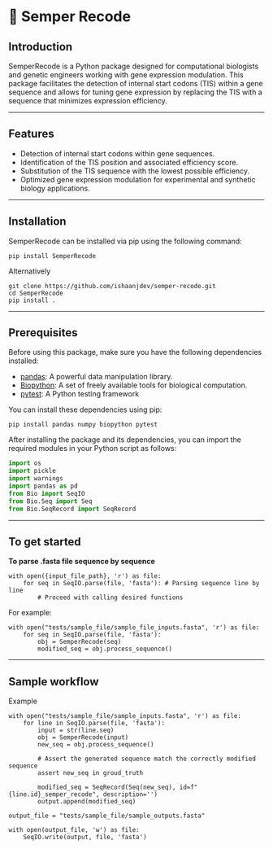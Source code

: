 # 🔬 Semper Recode

## Introduction

SemperRecode is a Python package designed for computational biologists and genetic engineers working with gene expression modulation. This package facilitates the detection of internal start codons (TIS) within a gene sequence and allows for tuning gene expression by replacing the TIS with a sequence that minimizes expression efficiency.

****

## Features

- Detection of internal start codons within gene sequences.
- Identification of the TIS position and associated efficiency score.
- Substitution of the TIS sequence with the lowest possible efficiency.
- Optimized gene expression modulation for experimental and synthetic biology applications.

****

## Installation

SemperRecode can be installed via pip using the following command:

```shell
pip install SemperRecode
```

Alternatively

```shell
git clone https://github.com/ishaanjdev/semper-recode.git
cd SemperRecode
pip install .
```

****

## Prerequisites

Before using this package, make sure you have the following dependencies installed:

- [pandas](https://pandas.pydata.org/): A powerful data manipulation library.
- [Biopython](https://biopython.org/): A set of freely available tools for biological computation.
- [pytest](https://docs.pytest.org/): A Python testing framework

You can install these dependencies using pip:

```shell
pip install pandas numpy biopython pytest
```

After installing the package and its dependencies, you can import the required modules in your Python script as follows:

```python
import os
import pickle
import warnings
import pandas as pd
from Bio import SeqIO
from Bio.Seq import Seq
from Bio.SeqRecord import SeqRecord
```

***

## To get started
**To parse .fasta file sequence by sequence**

```shell
with open({input_file_path}, 'r') as file:
    for seq in SeqIO.parse(file, 'fasta'): # Parsing sequence line by line
        # Proceed with calling desired functions
```

For example:
```shell
with open("tests/sample_file/sample_file_inputs.fasta", 'r') as file:
    for seq in SeqIO.parse(file, 'fasta'):
        obj = SemperRecode(seq)
        modified_seq = obj.process_sequence()
```
****

## Sample workflow

Example 
```shell
with open("tests/sample_file/sample_inputs.fasta", 'r') as file:
    for line in SeqIO.parse(file, 'fasta'):
        input = str(line.seq)
        obj = SemperRecode(input)
        new_seq = obj.process_sequence()

        # Assert the generated sequence match the correctly modified sequence
        assert new_seq in groud_truth 

        modified_seq = SeqRecord(Seq(new_seq), id=f"{line.id}_semper_recode", description='')
        output.append(modified_seq)

output_file = "tests/sample_file/sample_outputs.fasta"

with open(output_file, 'w') as file:
    SeqIO.write(output, file, 'fasta')
```